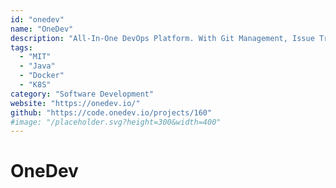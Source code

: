 ```yaml
---
id: "onedev"
name: "OneDev"
description: "All-In-One DevOps Platform. With Git Management, Issue Tracking, and CI/CD. Simple yet Powerful."
tags:
  - "MIT"
  - "Java"
  - "Docker"
  - "K8S"
category: "Software Development"
website: "https://onedev.io/"
github: "https://code.onedev.io/projects/160"
#image: "/placeholder.svg?height=300&width=400"
---
```


# OneDev
